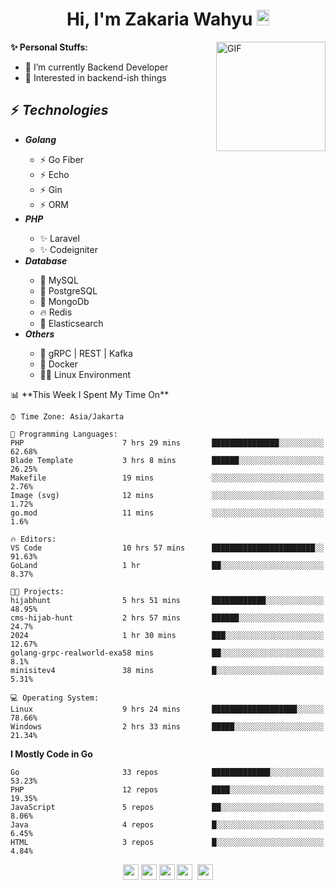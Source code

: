 <h1 align="center">Hi, I'm Zakaria Wahyu <img src="https://github.com/TheDudeThatCode/TheDudeThatCode/blob/master/Assets/Hi.gif" width="20px" height="25px"></h1>

<img align="right" alt="GIF" height="175px" src="https://www.nayakapratama.co.id/wp-content/uploads/2019/07/Website-Maintenance.gif" />

**✨ Personal Stuffs:**
- 🔭 I’m currently Backend Developer
- 🌱 Interested in backend-ish things

<h2>⚡ <i>Technologies</i></h2>
<ul>
<li><strong><i>Golang</i></strong></li>
  <ul>
    <li>⚡ Go Fiber</li>
    <li>⚡ Echo</li>
    <li>⚡ Gin</li>
    <li>⚡ ORM</li>
  </ul>
<li><strong><i>PHP</i></strong></li>
  <ul>
    <li>✨ Laravel</li>
    <li>✨ Codeigniter</li>
  </ul>
<li><strong><i>Database</i></strong></li>
  <ul>
    <li>🐬 MySQL</li>
    <li>🐘 PostgreSQL</li>
    <li>🍃 MongoDb</li>
    <li>🔥 Redis</li>
    <li>🔎 Elasticsearch</li>
  </ul>
  <li><strong><i>Others</i></strong></li>
  <ul>
    <li>💫 gRPC | REST | Kafka</li>
    <li>🐳 Docker</li>
    <li>👨‍💻 Linux Environment</li>
  </ul>
</ul>
<!--START_SECTION:waka-->
📊 **This Week I Spent My Time On** 

```text
⌚︎ Time Zone: Asia/Jakarta

💬 Programming Languages: 
PHP                      7 hrs 29 mins       ███████████████░░░░░░░░░░   62.68% 
Blade Template           3 hrs 8 mins        ██████░░░░░░░░░░░░░░░░░░░   26.25% 
Makefile                 19 mins             ░░░░░░░░░░░░░░░░░░░░░░░░░   2.76% 
Image (svg)              12 mins             ░░░░░░░░░░░░░░░░░░░░░░░░░   1.72% 
go.mod                   11 mins             ░░░░░░░░░░░░░░░░░░░░░░░░░   1.6%

🔥 Editors: 
VS Code                  10 hrs 57 mins      ███████████████████████░░   91.63% 
GoLand                   1 hr                ██░░░░░░░░░░░░░░░░░░░░░░░   8.37%

🐱‍💻 Projects: 
hijabhunt                5 hrs 51 mins       ████████████░░░░░░░░░░░░░   48.95% 
cms-hijab-hunt           2 hrs 57 mins       ██████░░░░░░░░░░░░░░░░░░░   24.7% 
2024                     1 hr 30 mins        ███░░░░░░░░░░░░░░░░░░░░░░   12.67% 
golang-grpc-realworld-exa58 mins             ██░░░░░░░░░░░░░░░░░░░░░░░   8.1% 
minisitev4               38 mins             █░░░░░░░░░░░░░░░░░░░░░░░░   5.31%

💻 Operating System: 
Linux                    9 hrs 24 mins       ███████████████████░░░░░░   78.66% 
Windows                  2 hrs 33 mins       █████░░░░░░░░░░░░░░░░░░░░   21.34%

```

**I Mostly Code in Go** 

```text
Go                       33 repos            █████████████░░░░░░░░░░░░   53.23% 
PHP                      12 repos            ████░░░░░░░░░░░░░░░░░░░░░   19.35% 
JavaScript               5 repos             ██░░░░░░░░░░░░░░░░░░░░░░░   8.06% 
Java                     4 repos             █░░░░░░░░░░░░░░░░░░░░░░░░   6.45% 
HTML                     3 repos             █░░░░░░░░░░░░░░░░░░░░░░░░   4.84%

```



<!--END_SECTION:waka-->

<p align="center">
<a href="https://www.linkedin.com/in/zakariawahyu" target="_blank"><img src="https://img.shields.io/badge/linkedin-%230077B5.svg?&style=for-the-badge&logo=linkedin&logoColor=white" height=25></a>
<a href="https://medium.com/@zakariawahyu" target="_blank"><img src="https://img.shields.io/badge/Medium-12100E?style=for-the-badge&logo=medium&logoColor=white" height=25></a>
<a href="https://medium.com/@zakariawahyu" target="_blank"><img src="https://img.shields.io/badge/Portfolio-2300843e?style=for-the-badge&logo=About.me&logoColor=white" height=25></a>
<a href="https://www.twitter.com/_zakariawahyu" target="_blank"><img src="https://img.shields.io/badge/twitter-%231DA1F2.svg?&style=for-the-badge&logo=twitter&logoColor=white" height=25></a> 
<a href="https://www.instagram.com/_zakariawahyu" target="_blank"><img src="https://img.shields.io/badge/instagram-%23E4405F.svg?&style=for-the-badge&logo=instagram&logoColor=white" height=25></a>
